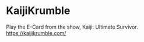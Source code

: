 # KaijiKrumble
Play the E-Card from the show, Kaiji: Ultimate Survivor.
<br/>
https://kaijikrumble.com/
